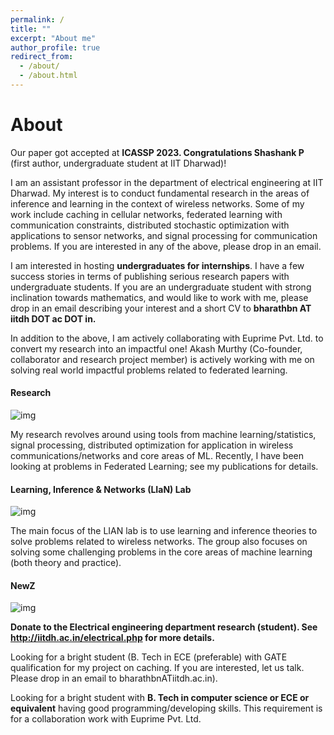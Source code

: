 ```yaml
---
permalink: /
title: ""
excerpt: "About me"
author_profile: true
redirect_from: 
  - /about/
  - /about.html
---
```


# About 

Our paper got accepted at **ICASSP 2023. Congratulations Shashank P** (first author, undergraduate student at IIT Dharwad)!

I am an assistant professor in the department of electrical engineering at IIT Dharwad. My interest is to conduct fundamental research in the areas of inference and learning in the context of wireless networks. Some of my work include caching in cellular networks, federated learning with communication constraints, distributed stochastic optimization with applications to sensor networks, and signal processing for communication problems. If you are interested in any of the above, please drop in an email.

I am interested in hosting **undergraduates for internships**. I have a few success stories in terms of publishing serious research papers with undergraduate students. If you are an undergraduate student with strong inclination towards mathematics, and would like to work with me, please drop in an email describing your interest and a short CV to **bharathbn AT iitdh DOT ac DOT in.**

In addition to the above, I am actively collaborating with Euprime Pvt. Ltd. to convert my research into an impactful one! Akash Murthy (Co-founder, collaborator and research project member) is actively working with me on solving real world impactful problems related to federated learning.

#### Research

![img](https://bnbharath.files.wordpress.com/2020/06/d6f91c80-3e37-43de-be62-c691a26cbb1b.jpeg?w=750)

My research revolves around using tools from machine learning/statistics, signal processing, distributed optimization for application in wireless communications/networks and core areas of ML. Recently, I have been looking at problems in Federated Learning; see my publications for details.

#### Learning, Inference & Networks (LIaN) Lab

![img](https://bnbharath.files.wordpress.com/2020/06/img_20200618_004028.jpg?w=750)

The main focus of the LIAN lab is to use learning and inference theories to solve problems related to wireless networks. The group also focuses on solving some challenging problems in the core areas of machine learning (both theory and practice).

#### NewZ

![img](https://bnbharath.files.wordpress.com/2020/06/img_1282.jpg?w=200)



**Donate to the Electrical engineering department research (student). See http://iitdh.ac.in/electrical.php for more details.**

Looking for a bright student (B. Tech in ECE (preferable) with GATE qualification for my project on caching. If you are interested, let us talk. Please drop in an email to bharathbnATiitdh.ac.in).

Looking for a bright student with **B. Tech in computer science or ECE or equivalent** having good programming/developing skills. This requirement is for a collaboration work with Euprime Pvt. Ltd.
